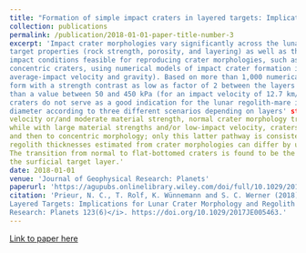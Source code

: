 ```yaml
---
title: "Formation of simple impact craters in layered targets: Implications for lunar crater morphology and regolith thickness."
collection: publications 
permalink: /publication/2018-01-01-paper-title-number-3 
excerpt: 'Impact crater morphologies vary significantly across the lunar maria. Craters with diameter less than 400 m are closely related to variations in
target properties (rock strength, porosity, and layering) as well as the impact velocity. Here we investigate target and
impact conditions feasible for reproducing crater morphologies, such as normal, central‐mound, flat‐bottomed, and
concentric craters, using numerical models of impact crater formation in two‐layer targets under lunar conditions (i.e.,
average‐impact velocity and gravity). Based on more than 1,000 numerical models, we observe that concentric craters can
form with a strength contrast as low as factor of 2 between the layers as long as the difference in cohesion is larger
than a value between 50 and 450 kPa (for an impact velocity of 12.7 km/s). Because of this small contrast, concentric
craters do not serve as a good indication for the lunar regolith‐mare interface. Crater morphology changes with crater
diameter according to three different scenarios depending on layers' strengths and the impact velocity. For high‐impact
velocity or/and moderate material strength, normal crater morphology transitions directly to concentric morphology,
while with large material strengths and/or low‐impact velocity, craters change with size from normal to flat‐bottomed
and then to concentric morphology; only this latter pathway is consistent with previous laboratory results. Lunar
regolith thicknesses estimated from crater morphologies can differ by up to 80% from previously inferred thicknesses.
The transition from normal to flat‐bottomed craters is found to be the most robust transition to infer the thickness of
the surficial target layer.' 
date: 2018-01-01 
venue: 'Journal of Geophysical Research: Planets'
paperurl: 'https://agupubs.onlinelibrary.wiley.com/doi/full/10.1029/2017JE005463'
citation: 'Prieur, N. C., T. Rolf, K. Wünnemann and S. C. Werner (2018). &quot;Formation of Simple Impact Craters in
Layered Targets: Implications for Lunar Crater Morphology and Regolith Thickness.&quot; <i>Journal of Geophysical
Research: Planets 123(6)</i>. https://doi.org/10.1029/2017JE005463.'
---
```


[Link to paper here](https://agupubs.onlinelibrary.wiley.com/doi/full/10.1029/2017JE005463)

